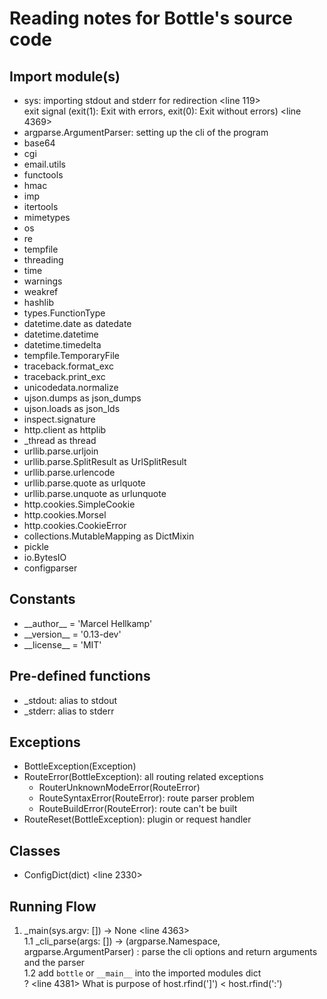 # Reading notes for Bottle's source code

## Import module(s)

- sys: importing stdout and stderr for redirection <line 119>  
   exit signal (exit(1): Exit with errors, exit(0): Exit without errors) <line 4369>
- argparse.ArgumentParser: setting up the cli of the program
- base64
- cgi
- email.utils
- functools
- hmac
- imp
- itertools
- mimetypes
- os
- re
- tempfile
- threading
- time
- warnings
- weakref
- hashlib
- types.FunctionType
- datetime.date as datedate
- datetime.datetime
- datetime.timedelta
- tempfile.TemporaryFile
- traceback.format_exc
- traceback.print_exc
- unicodedata.normalize
- ujson.dumps as json_dumps
- ujson.loads as json_lds
- inspect.signature
- http.client as httplib
- \_thread as thread
- urllib.parse.urljoin
- urllib.parse.SplitResult as UrlSplitResult
- urllib.parse.urlencode
- urllib.parse.quote as urlquote
- urllib.parse.unquote as urlunquote
- http.cookies.SimpleCookie
- http.cookies.Morsel
- http.cookies.CookieError
- collections.MutableMapping as DictMixin
- pickle
- io.BytesIO
- configparser

## Constants

- \_\_author\_\_ = 'Marcel Hellkamp'
- \_\_version\_\_ = '0.13-dev'
- \_\_license\_\_ = 'MIT'

## Pre-defined functions

- \_stdout: alias to stdout
- \_stderr: alias to stderr

## Exceptions

- BottleException(Exception)
- RouteError(BottleException): all routing related exceptions
  - RouterUnknownModeError(RouteError)
  - RouteSyntaxError(RouteError): route parser problem
  - RouteBuildError(RouteError): route can't be built
- RouteReset(BottleException): plugin or request handler

## Classes

- ConfigDict(dict) <line 2330>

## Running Flow

1. \_main(sys.argv: []) -> None <line 4363>  
   1.1 \_cli_parse(args: []) -> (argparse.Namespace, argparse.ArgumentParser) : parse the cli options and return arguments and the parser  
   1.2 add `bottle` or `__main__` into the imported modules dict  
   ? <line 4381> What is purpose of host.rfind(']') < host.rfind(':')
